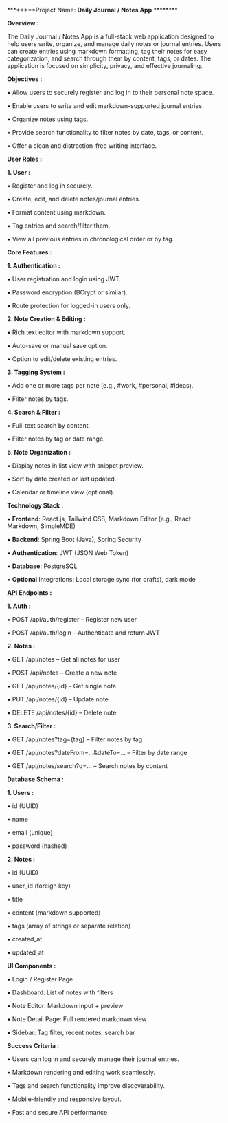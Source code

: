********Project Name: **Daily Journal / Notes App** ********


****Overview :****

The Daily Journal / Notes App is a full-stack web application designed to help users write, organize,
and manage daily notes or journal entries. Users can create entries using markdown formatting, tag
their notes for easy categorization, and search through them by content, tags, or dates. The
application is focused on simplicity, privacy, and effective journaling.



****Objectives :****

• Allow users to securely register and log in to their personal note space.

• Enable users to write and edit markdown-supported journal entries.

• Organize notes using tags.

• Provide search functionality to filter notes by date, tags, or content.

• Offer a clean and distraction-free writing interface.



****User Roles :****

**1. User :**

• Register and log in securely.

• Create, edit, and delete notes/journal entries.

• Format content using markdown.

• Tag entries and search/filter them.

• View all previous entries in chronological order or by tag.




****Core Features :****

**1. Authentication :**

• User registration and login using JWT.

• Password encryption (BCrypt or similar).

• Route protection for logged-in users only.


**2. Note Creation & Editing :**

• Rich text editor with markdown support.

• Auto-save or manual save option.

• Option to edit/delete existing entries.


**3. Tagging System :**

• Add one or more tags per note (e.g., #work, #personal, #ideas).

• Filter notes by tags.


**4. Search & Filter :**

• Full-text search by content.

• Filter notes by tag or date range.


**5. Note Organization :**

• Display notes in list view with snippet preview.

• Sort by date created or last updated.

• Calendar or timeline view (optional).




****Technology Stack :****

• **Frontend**: React.js, Tailwind CSS, Markdown Editor (e.g., React Markdown, SimpleMDE)

• **Backend**: Spring Boot (Java), Spring Security

• **Authentication**: JWT (JSON Web Token)

• **Database**: PostgreSQL 

• **Optional** Integrations: Local storage sync (for drafts), dark mode




****API Endpoints :****

**1. Auth :**

• POST /api/auth/register – Register new user

• POST /api/auth/login – Authenticate and return JWT



**2. Notes :**

• GET /api/notes – Get all notes for user

• POST /api/notes – Create a new note

• GET /api/notes/{id} – Get single note

• PUT /api/notes/{id} – Update note

• DELETE /api/notes/{id} – Delete note



**3. Search/Filter :**

• GET /api/notes?tag={tag} – Filter notes by tag

• GET /api/notes?dateFrom=...&dateTo=... – Filter by date range

• GET /api/notes/search?q=... – Search notes by content




****Database Schema :****

**1. Users :**

• id (UUID)

• name

• email (unique)

• password (hashed)


**2. Notes :**

• id (UUID)

• user_id (foreign key)

• title

• content (markdown supported)

• tags (array of strings or separate relation)

• created_at

• updated_at




****UI Components :****

• Login / Register Page

• Dashboard: List of notes with filters

• Note Editor: Markdown input + preview

• Note Detail Page: Full rendered markdown view

• Sidebar: Tag filter, recent notes, search bar




****Success Criteria :****

• Users can log in and securely manage their journal entries.

• Markdown rendering and editing work seamlessly.

• Tags and search functionality improve discoverability.

• Mobile-friendly and responsive layout.

• Fast and secure API performance
